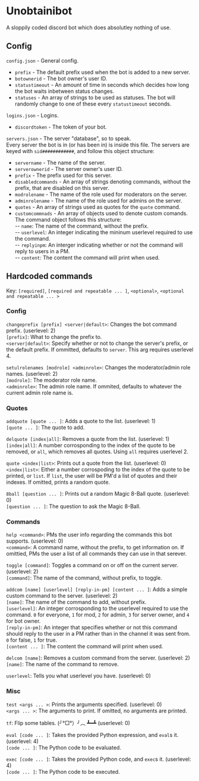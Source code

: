 # Unobtainibot
A sloppily coded discord bot which does absolutley nothing of use.

## Config
`config.json` - General config.

- `prefix` - The default prefix used when the bot is added to a
new server.  
- `botownerid` - The bot owner's user ID.  
- `statustimeout` - An amount of time in seconds which decides
how long the bot waits inbetween status changes.  
- `statuses` - An array of strings to be used as statuses. The bot
will randomly change to one of these every `statustimeout` seconds.

`logins.json` - Logins.

- `discordtoken` - The token of your bot.

`servers.json` - The server "database", so to speak.  
Every server the bot is in (or has been in) is inside this file.
The servers are keyed with `sid############`, and follow this object
structure:

- `servername` - The name of the server.  
- `serverownerid` - The server owner's user ID.  
- `prefix` - The prefix used for this server.  
- `disabledcommands` - An array of strings denoting commands, without
the prefix, that are disabled on this server.  
- `modrolename` - The name of the role used for moderators on the
server.  
- `adminrolename` - The name of the role used for admins on the server.  
- `quotes` - An array of strings used as quotes for the `quote` command.  
- `customcommnads` - An array of objects used to denote custom comands. The command object
follows this structure:  
-- `name`: The name of the command, without the prefix.  
-- `userlevel`: An integer indicating the mininum userlevel required to use the command.  
-- `replyinpm`: An interger indicating whether or not the command will reply
to users in a PM.  
-- `content`: The content the command will print when used.

## Hardcoded commands
Key: `[required]`, `[required and repeatable ... ]`, `<optional>`, `<optional and repeatable ... >`

### Config
`changeprefix [prefix] <server|default>`: Changes the bot command prefix. (userlevel: 2)  
`[prefix]`: What to change the prefix to.  
`<server|default>`: Specify whether or not to change the server's prefix, or the default prefix.
If ommitted, defaults to `server`. This arg requires userlevel 4.

`setulrolenames [modrole] <adminrole>`: Changes the moderator/admin role names. (userlevel: 2)  
`[modrole]`: The moderator role name.  
`<adminrole>`: The admin role name. If ommited, defaults to whatever the current admin role name is.

### Quotes

`addquote [quote ... ]`: Adds a quote to the list. (userlevel: 1)  
`[quote ... ]`: The quote to add.

`delquote [index|all]`: Removes a quote from the list. (userlevel: 1)  
`[index|all]`: A number corrosponding to the index of the quote to be removed, or `all`,
which removes all quotes. Using `all` requires userlevel 2.

`quote <index|list>`: Prints out a quote from the list. (userlevel: 0)  
`<index|list>`: Either a number corrospoding to the index of the  quote to be printed, or `list`.
If `list`, the user will be PM'd a list of quotes and their indexes. If omitted, prints a random quote.

`8ball [question ... ]`: Prints out a random Magic 8-Ball quote. (userlevel: 0)  
`[question ... ]`: The question to ask the Magic 8-Ball.

### Commands

`help <command>`: PMs the user info regarding the commands this bot supports. (userlevel: 0)  
`<command>`: A command name, without the prefix, to get information on. If omittied, PMs the user
a list of all commands they can use in that serever.

`toggle [command]`: Toggles a command on or off on the current server. (userlevel: 2)  
`[command]`: The name of the command, without prefix, to toggle.

`addcom [name] [userlevel] [reply-in-pm] [content ... ]`: Adds a simple custom command to the server.
(userlevel: 2)  
`[name]`: The name of the command to add, without prefix.  
`[userlevel]`: An integer corrosponding to the userlevel required to use the command.
`0` for everyone, `1` for mod, `2` for admin, `3` for server owner, and `4` for bot owner.  
`[reply-in-pm]`: An integer that specifies whether or not this command should reply to the user in
a PM rather than in the channel it was sent from. `0` for false, `1` for true.  
`[content ... ]`: The content the command will print when used.

`delcom [name]`: Removes a custom command from the server. (userlevel: 2)  
`[name]`: The name of the command to remove.

`userlevel`: Tells you what userlevel you have. (userlevel: 0)

### Misc

`test <args ... >`: Prints the arguments specified. (userlevel: 0)  
`<args ... >`: The arguments to print. If omitted, no arguments are printed.

`tf`: Flip some tables. (╯°□°）╯︵ ┻━┻ (userlevel: 0)

`eval [code ... ]`: Takes the provided Python expression, and `eval`s it. (userlevel: 4)  
`[code ... ]`: The Python code to be evaluated.

`exec [code ... ]`: Takes the provided Python code, and `exec`s it. (userlevel: 4)  
`[code ... ]`: The Python code to be executed.

